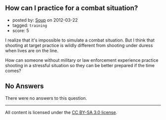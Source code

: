 ## How can I practice for a combat situation?

- posted by: [Soup](https://stackexchange.com/users/-1/493-soup) on 2012-03-22
- tagged: `training`
- score: 5

<p>I realize that it's impossible to simulate a combat situation. But I think that shooting at  target practice is wildly different from shooting under duress when lives are on the line.</p>

<p>How can someone without military or law enforcement experience practice shooting in a stressful situation so they can be better prepared if the time comes?</p>


## No Answers

There were no answers to this question.


---

All content is licensed under the [CC BY-SA 3.0 license](https://creativecommons.org/licenses/by-sa/3.0/).
